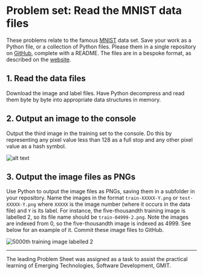 # Problem set: Read the MNIST data files
These problems relate to the famous [MNIST](http://yann.lecun.com/exdb/mnist/) data set.
Save your work as a Python file, or a collection of Python files.
Please them in a single repository on [GitHub](https://github.com/), complete with a README.
The files are in a bespoke format, as described on the [website](http://yann.lecun.com/exdb/mnist/).


## 1. Read the data files
Download the image and label files. Have Python decompress and read them byte by byte into appropriate data structures in memory.


## 2. Output an image to the console
Output the third image in the training set to the console.
Do this by representing any pixel value less than 128 as a full stop and any other pixel value as a hash symbol.

![alt text](https://github.com/taraokelly/Problem-Sheet-MNIST-Reader/tree/master/img/out_console.png "2nd Training Image")

## 3. Output the image files as PNGs
Use Python to output the image files as PNGs, saving them in a subfolder in your repository.
Name the images in the format `train-XXXXX-Y.png` or `test-XXXXX-Y.png` where `XXXXX` is the image number (where it occurs in the data file) and `Y` is its label.
For instance, the five-thousandth training image is labelled 2, so its file name should be `train-04999-2.png`.
Note the images are indexed from 0, so the five-thousandth image is indexed as 4999.
See below for an example of it.
Commit these image files to GitHub.

![5000th training image labelled 2](../images/05000-2.png)

---
The leading Problem Sheet was assigned as a task to assist the practical learning of  Emerging Technologies, Software Development, GMIT.
